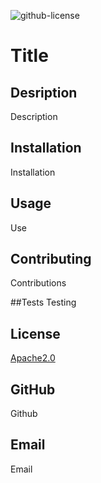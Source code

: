 
  ![github-license](https://img.shields.io/badge/License-Apache2.0-blue.svg)

  # Title

  ## Desription
  Description

  ## Installation
  Installation

  ## Usage
  Use

  ## Contributing
  Contributions

  ##Tests
  Testing

  ## License
  [Apache2.0](https://choosealicense.com/licenses/apache2.0/)
  
  ## GitHub
  Github

  ## Email
  Email

